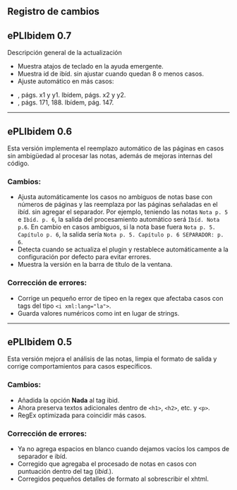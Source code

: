 ## Registro de cambios

## ePLIbidem 0.7
Descripción general de la actualización

* Muestra atajos de teclado en la ayuda emergente.
* Muestra id de ibíd. sin ajustar cuando quedan 8 o menos casos.
* Ajuste automático en más casos:
- <TEXTO DE NOTA>, págs. x1 y y1. Ibídem, págs. x2 y y2.
- <TEXTO DE NOTA>, págs. 171, 188. Ibídem, pág. 147.
_____________________________

## ePLIbidem 0.6
Esta versión implementa el reemplazo automático de las páginas en casos sin ambigüedad al procesar las notas, además de mejoras internas del código.

### Cambios:
* Ajusta automáticamente los casos no ambiguos de notas base con números de páginas y las reemplaza por las páginas señaladas en el ibíd. sin agregar el separador. Por ejemplo, teniendo las notas `Nota p. 5` e `Ibíd. p. 6`, la salida del procesamiento automático será `Ibíd. Nota p.6`. En cambio en casos ambiguos, si la nota base fuera `Nota p. 5. Capítulo p. 6`, la salida sería `Nota p. 5. Capítulo p. 6 SEPARADOR: p. 6`.
* Detecta cuando se actualiza el plugin y restablece automáticamente a la configuración por defecto para evitar errores.
* Muestra la versión en la barra de título de la ventana.

### Corrección de errores:
* Corrige un pequeño error de tipeo en la regex que afectaba casos con tags del tipo `<i xml:lang="la">`.
* Guarda valores numéricos como int en lugar de strings.

_____________________________

## ePLIbidem 0.5
Esta versión mejora el análisis de las notas, limpia el formato de salida y corrige comportamientos para casos específicos.

### Cambios:
* Añadida la opción **Nada** al tag ibid.
* Ahora preserva textos adicionales dentro de `<h1>`, `<h2>`, etc. y `<p>`.
* RegEx optimizada para coincidir más casos.

### Corrección de errores:
* Ya no agrega espacios en blanco cuando dejamos vacíos los campos de separador e ibíd.
* Corregido </i> que agregaba el procesado de notas en casos con puntuación dentro del tag (<i>ibid.</i>).
* Corregidos pequeños detalles de formato al sobrescribir el xhtml.
